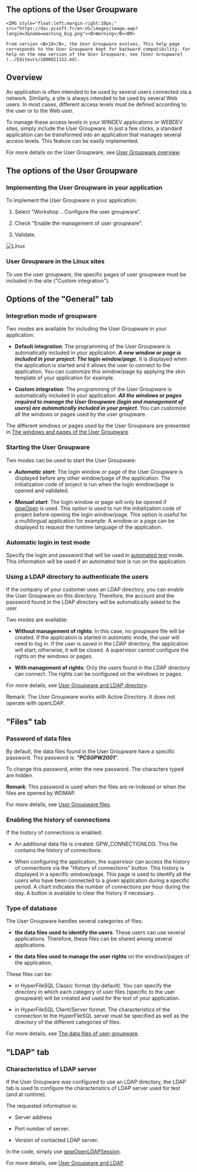 
## The options of the User Groupware
			

<DIV class="specObsolete">
	<IMG style="float:left;margin-right:10px;" src="https://doc.pcsoft.fr/en-US/images/image.awp?langid=3&name=warning_big.png"><B>Warning</B><BR>
	From version <B>18</B>, the User Groupware evolves. This help page corresponds to the User Groupware kept for backward compatibility. For help on the new version of the User Groupware, see [User Groupware](../Editeurs/1000021152.md). 
</DIV><a name="NOTE1"></a>
<a name="NOTE1_1"></a>


## Overview
<a name="overview_ELTTEXTE000235"></a>
An application is often intended to be used by several users connected via a network. Similarly, a site is always intended to be used by several Web users. In most cases, different access levels must be defined according to the user or to the Web user.

To manage these access levels in your WINDEV applications or WEBDEV sites, simply include the User Groupware. In just a few clicks, a standard application can be transformed into an application that manages several access levels. This feature can be easily implemented.

For more details on the User Groupware, see [User Groupware overview](../Editeurs/2018001.md).

<a name="NOTE2"></a>
<a name="NOTE2_1"></a>


## The options of the User Groupware
<a name="the_options_the_user_groupware_ELTTEXTE000259"></a>


### Implementing the User Groupware in your application
<a name="implementing_the_user_groupware_your_application_ELTPARAGRAPHE000031"></a>

To implement the User Groupware in your application: 

1. Select "Workshop .. Configure the user groupware".

2. Check "Enable the management of user groupware".

3. Validate.



<a name="NOTE2_2"></a>
![Linux](https://doc.pcsoft.fr/ext/images/us/LX.png) 

### User Groupware in the Linux sites
<a name="user_groupware_the_linux_sites_ELTPARAGRAPHE000044"></a>

To use the user groupware, the specific pages of user groupware must be included in the site ("Custom integration").

<a name="NOTE3"></a>
<a name="NOTE3_1"></a>


## Options of the "General" tab
<a name="options_the_general_tab_ELTTEXTE000289"></a>


### Integration mode of groupware
<a name="integration_mode_groupware_ELTPARAGRAPHE000053"></a>

Two modes are available for including the User Groupware in your application:

- **Default integration**: 
	The programming of the User Groupware is automatically included in your application. 
	***A new window or page is included in your project: The login window/page***. It is displayed when the application is started and it allows the user to connect to the application. You can customize this window/page by applying the skin template of your application for example.

- **Custom integration**: 
	The programming of the User Groupware is automatically included in your application.
	***All the windows or pages required to manage the User Groupware (login and management of users) are automatically included in your project***. You can customize all the windows or pages used by the user groupware.




The different windows or pages used by the User Groupware are presented in [The windows and pages of the User Groupware](../Editeurs/2018010.md).
<a name="NOTE3_2"></a>


### Starting the User Groupware
<a name="starting_the_user_groupware_ELTPARAGRAPHE000076"></a>

Two modes can be used to start the User Groupware:

- ***Automatic start***: The login window or page of the User Groupware is displayed before any other window/page of the application. The initialization code of project is run when the login window/page is opened and validated.

- ***Manual start***: The login window or page will only be opened if [gpwOpen](../WDLang6/3041002.md) is used. This option is used to run the initialization code of project before opening the login window/page. This option is useful for a multilingual application for example: A window or a page can be displayed to request the runtime language of the application.



<a name="NOTE3_3"></a>


### Automatic login in test mode
<a name="automatic_login_test_mode_ELTPARAGRAPHE000089"></a>

Specify the login and password that will be used in [automated test](../Editeurs/2019025.md) mode. This information will be used if an automated test is run on the application.
<a name="NOTE3_4"></a>


### Using a LDAP directory to authenticate the users
<a name="using_ldap_directory_authenticate_the_users_ELTPARAGRAPHE000099"></a>

If the company of your customer uses an LDAP directory, you can enable the User Groupware on this directory. Therefore, the account and the password found in the LDAP directory will be automatically asked to the user.

Two modes are available:

- **Without management of rights**: In this case, no groupware file will be created. If the application is started in automatic mode, the user will need to log in. If the user is saved in the LDAP directory, the application will start; otherwise, it will be closed. A supervisor cannot configure the rights on the windows or pages.

- **With management of rights**: Only the users found in the LDAP directory can connect. The rights can be configured on the windows or pages.




For more details, see [User Groupware and LDAP directory](../Editeurs/2018013.md).

Remark: The User Groupware works with Active Directory. It does not operate with openLDAP.

<a name="NOTE4"></a>
<a name="NOTE4_1"></a>


## "Files" tab
<a name="files_tab_ELTTEXTE000331"></a>


### Password of data files
<a name="password_data_files_ELTPARAGRAPHE000120"></a>

By default, the data files found in the User Groupware have a specific password. This password is: ***"PCSGPW2001***".

To change this password, enter the new password. The characters typed are hidden.

**Remark**: This password is used when the files are re-indexed or when the files are opened by WDMAP.

For more details, see [User Groupware files](../Editeurs/2018002.md).
<a name="NOTE4_2"></a>


### Enabling the history of connections
<a name="enabling_the_history_connections_ELTPARAGRAPHE000136"></a>

If the history of connections is enabled:

- An additional data file is created: GPW_CONNECTIONLOG. This file contains the history of connections.

- When configuring the application, the supervisor can access the history of connections via the "History of connections" button. 
	This history is displayed in a specific window/page. This page is used to identify all the users who have been connected to a given application during a specific period. A chart indicates the number of connections per hour during the day. A button is available to clear the history if necessary.



<a name="NOTE4_3"></a>


### Type of database
<a name="type_database_ELTPARAGRAPHE000148"></a>

The User Groupware handles several categories of files:

- **the data files used to identify the users**. These users can use several applications. Therefore, these files can be shared among several applications.

- **the data files used to manage the user rights** on the windows/pages of the application.




These files can be:

- in HyperFileSQL Classic format (by default). You can specify the directory in which each category of user files (specific to the user groupware) will be created and used for the test of your application.

- in HyperFileSQL Client/Server format. The characteristics of the connection to the HyperFileSQL server must be specified as well as the directory of the different categories of files.




For more details, see [The data files of user groupware](../Editeurs/2018002.md).

<a name="NOTE5"></a>
<a name="NOTE5_1"></a>


## "LDAP" tab
<a name="ldap_tab_ELTTEXTE000367"></a>


### Characteristics of LDAP server
<a name="characteristics_ldap_server_ELTPARAGRAPHE000170"></a>

If the User Groupware was configured to use an LDAP directory, the LDAP tab is used to configure the characteristics of LDAP server used for test (and at runtime).

The requested information is:

- Server address

- Port number of server.

- Version of contacted LDAP server.




In the code, simply use [gpwOpenLDAPSession](../WDLang6/1000017055.md).

For more details, see [User Groupware and LDAP](../Editeurs/2018013.md). 


